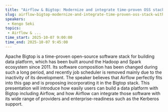 ```yaml
---
title: "Airflow & Bigtop: Modernize and integrate time-proven OSS stack with Apache Airflow"
slug: airflow-bigtop-modernize-and-integrate-time-proven-oss-stack-with-apache-airflow
speakers:
 - Kengo Seki
topics:
 - Airflow & ...
time_start: 2025-10-07 9:00:00
time_end: 2025-10-07 9:45:00
---
```


Apache Bigtop is a time-proven open-source software stack for building data platform, which has been built around the Hadoop and Spark ecosystem since 2011. Its software composition has been changed during such a long period, and recently job scheduler is removed mainly due to the inactivity of its development. The speaker believes that Airflow perfectly fits into this gap and is proposing incorporating it in the Bigtop stack. This presentation will introduce how easily users can build a data platform with Bigtop including Airflow, and how Airflow can integrate those software with its wide range of providers and enterprise-readiness such as the Kerberos support.
